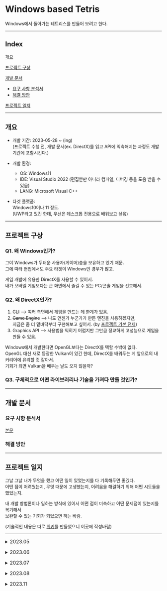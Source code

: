 # Windows based Tetris

Windows에서 돌아가는 테트리스를 만들어 보려고 한다.

---

## Index

[개요](#개요)  

[프로젝트 구상](#프로젝트-구상)  

[개발 문서](#개발-문서)

  - [요구 사항 분석서](#요구-사항-분석서)
  - [해결 방안](#해결-방안)

[프로젝트 일지](#프로젝트-일지)

---

## 개요

- 개발 기간: 2023-05-28 ~ (ing)  
  (프로젝트 수행 전, 개발 문서(ex. DirectX)를 읽고 API에 익숙해지는 과정도 개발 기간에 포함시킨다.)

- 개발 환경:
  - OS: Windows11
  - IDE: Visual Studio 2022 (편집뿐만 아니라 컴파일, 디버깅 등을 도움 받을 수 있음)
  - LANG: Microsoft Visual C++

- 타겟 플랫폼:  
  Windows10이나 11 정도.  
  (UWP라고 있긴 한데, 우선은 데스크톱 전용으로 배워보고 싶음)

---

## 프로젝트 구상

### Q1. 왜 Windows인가?

그야 Windows가 두터운 사용자(게이머)층을 보유하고 있기 때문.  
그에 따라 현업에서도 주요 타겟이 Windows인 경우가 많고.

게임 개발에 유용한 DirectX를 사용할 수 있어서.  
내가 모바일 게임보다는 큰 화면에서 즐길 수 있는 PC/콘솔 게임을 선호해서.

### Q2. 왜 DirectX인가?

1. ~~CLI~~ --> 여러 측면에서 게임을 만드는 데 한계가 있음.   
2. ~~Game Engine~~ --> 나도 언젠가 누군가가 만든 엔진을 사용하겠지만,  
  지금은 좀 더 밑바닥부터 구현해보고 싶어서. (by [프로젝트 기본 전제](../README.md/#프로젝트-기본-전제전략))  
3. Graphics API --> 사용법을 익히기 어렵지만 그만큼 정교하게 고성능으로 게임을 만들 수 있음.

Windows에서 개발한다면 OpenGL보다는 DirectX를 택할 수밖에 없다.  
OpenGL 대신 새로 등장한 Vulkan이 있긴 한데, DirectX를 배워두는 게 앞으로의 내 커리어에 유리할 것 같아서.  
기회가 되면 Vulkan을 배우는 날도 오지 않을까?

### Q3. 구체적으로 어떤 라이브러리나 기술을 가져다 만들 것인가?

---

## 개발 문서

### 요구 사항 분석서

[본문](./requirements_analysis.md)

### 해결 방안

---

## 프로젝트 일지

그날 그날 내가 무엇을 했고 어떤 일이 있었는지를 다 기록해두면 좋겠다.  
어떤 점이 어려웠는지, 무엇 때문에 고생했는지, 어려움을 해결하기 위해 어떤 시도들을 했었는지.  

내 개발 방법론이나 일하는 방식에 있어서 어떤 점이 미숙하고 어떤 문제점이 있는지를 복기해서  
보완할 수 있는 기회가 되었으면 하는 바람.

(기술적인 내용은 따로 [위키](https://github.com/keunbum/Tetris/wiki)를 만들었으니 이곳에 작성바람)

---

<font size="3"> <details><summary>2023.05</summary><blockquote> </font>

  <details><summary>05.28(일)</summary>
  
  [왜 게임 개발자는 윈도우즈를 선호하는가?](https://softwareengineering.stackexchange.com/questions/60544/why-do-game-developers-prefer-windows)

  DOS를 게임 개발에 사용하던 마소는 다른 경쟁사와 뒤처지지 않기 위해,  
  Windows에서의 독자적인 게임 개발을 위한, 로우 레벨의 통일된 API가 필요했다.  

  성능 저하 없고, 모든 그래픽, 사운드 및 입력 하드웨어를 위한 단일 API.  
  그리하여 [DirectX](https://en.wikipedia.org/wiki/DirectX)가 탄생하게 되었다. ([나무위키 문서](https://namu.wiki/w/DirectX)도 읽어 보기)

  이에 대응하여 만든 API 규격이 [OpenGL](https://en.wikipedia.org/wiki/OpenGL)이라고 한다.  
  [OpenGL 나무위키](https://namu.wiki/w/OpenGL)도 읽어 볼 것. 

  
  ### Achievements of the day

  기본 문서 생성 및 작성

  깃허브에 [위키](https://github.com/keunbum/Tetris/wiki) 생성.  
  (이것도 내 공부 노하우를 찾기 위한 과정 중 하나)

  내일 [여기](https://learn.microsoft.com/en-us/windows/win32/learnwin32/what-is-a-window-)서부터 이어서 읽기.

  </details>

  [//]: # (End of 05.28)


  <details><summary>05.29(월)</summary>

  마이크로소프트 개발 문서에서 기초 Windows 프로그래밍 개념 습득 중.  
  [깃허브 위키](https://github.com/keunbum/Tetris/wiki)에 그걸 정리해보고 있는데 번역하느라 좀 시간이 걸리는 듯.  
  (넘 미련하게 공부하고 있는 건가. 흠..)
  
  ### Achievements of the day

  [What Is a Window?](https://learn.microsoft.com/en-us/windows/win32/learnwin32/what-is-a-window-)부터 진행 중..  
  낼 [Writing the Window Procedure](https://learn.microsoft.com/en-us/windows/win32/learnwin32/writing-the-window-procedure)부터 이어서 하면 됨. (작성하다가 말았음)



  </details>

  [//]: # (End of 05.29)


  <details><summary>05.30(화)</summary>
  
  [Managing Application State](https://learn.microsoft.com/en-us/windows/win32/learnwin32/managing-application-state-) 문서 읽어 봤는데, 100% 이해 못했다..  
  어렵다...  
  이제 슬슬 언어 문법도 신경써야 할 듯.
  
  ### Achievements of the day

- [Writing the Window Procedure](https://learn.microsoft.com/en-us/windows/win32/learnwin32/writing-the-window-procedure)부터 이어서 진행.

  내일 C++ Template 익힌 후에 [Managing Application State](https://learn.microsoft.com/en-us/windows/win32/learnwin32/managing-application-state-)부터 이어서 하기.

- [C++ 문서](https://github.com/keunbum/Tetris/wiki/CPP) 생성

  MSDN 읽으면서 이해 안되는 부분이 생기기 시작했기 때문에 C++ 문법 좀 익혀 보려고.

  내일 [정적 변수](https://github.com/keunbum/Tetris/wiki/Memory-model-and-namespace#%EC%A0%95%EC%A0%81-%EB%B3%80%EC%88%98)부터 이어서 작성.


  </details>

  [//]: # (End of 05.30)

  <details><summary>05.31(수)</summary>


  [Note](https://github.com/keunbum/Tetris/wiki/Memory-model-and-namespace#note)에 [translation unit](https://learn.microsoft.com/en-us/cpp/cpp/program-and-linkage-cpp?view=msvc-170) 정리하기
  
  ### Achievements of the day

  [정적 변수](https://github.com/keunbum/Tetris/wiki/Memory-model-and-namespace#%EC%A0%95%EC%A0%81-%EB%B3%80%EC%88%98)부터 작성.

  [Definition 문서](https://en.cppreference.com/w/cpp/language/definition) 읽다가 말았음.  
  내일 이거랑 [declarations](https://en.cppreference.com/w/cpp/language/declarations) 읽어 보고, 책에서 <정적 존속 시간, 외부 링크> 읽기

  </details>

  [//]: # (End of 05.31)   

</blockquote></details>

[//]: # (End of 2023.05)



<font size="3"> <details><summary>2023.06</summary><blockquote> </font>
  <details><summary>06.01(목)</summary>

  쉬는 날..  
  
  ### Achievements of the day

  </details>

  [//]: # (End of 06.01) 

  <details><summary>06.02(금)</summary>

  ### Achievements of the day

  [정적 존속 시간, 외부 링크](https://github.com/keunbum/Tetris/wiki/Memory-model-and-namespace#%EC%A0%95%EC%A0%81-%EC%A1%B4%EC%86%8D-%EC%8B%9C%EA%B0%84-%EC%99%B8%EB%B6%80-%EB%A7%81%ED%81%AC)부터 [using 지시자 대 using 선언](https://github.com/keunbum/Tetris/wiki/Memory-model-and-namespace#using-%EC%84%A0%EC%96%B8%EA%B3%BC-using-%EC%A7%80%EC%8B%9C%EC%9E%90) 전까지 작성.

  </details>

  [//]: # (End of 06.02)   

  <details><summary>06.03(토)</summary>

  쉬는 날.

  ### Achievements of the day

  </details>

  [//]: # (End of 06.03)  

  <details><summary>06.04(일)</summary>

  

  ### Achievements of the day

  [익명 이름 공간](https://github.com/keunbum/Tetris/wiki/Memory-model-and-namespace#%EC%9D%B5%EB%AA%85-%EC%9D%B4%EB%A6%84-%EA%B3%B5%EA%B0%84) 작성하다가 말았음.

  </details>

  [//]: # (End of 06.04) 

  <details><summary>06.05(월)</summary>


  ### Achievements of the day

  [Meet the new C++ standard](https://github.com/keunbum/Tetris/wiki/Meet-the-new-CPP-standard) 작성하다가 말았음.

  </details>

  [//]: # (End of 06.05)   

  <details><summary>06.06(화)</summary>

  쉬는 날.

  ### Achievements of the day

  </details>

  [//]: # (End of 06.06)  

  <details><summary>06.07(수)</summary>


  ### Achievements of the day

  [Meet the new C++ standard](https://github.com/keunbum/Tetris/wiki/Meet-the-new-CPP-standard)에서 예제 분석하다가 말았음.

  </details>

  [//]: # (End of 06.07)  

  <details><summary>06.08(목)</summary>

  클래스 템플릿 간단하게 다뤄 봄.

  ### Achievements of the day

  내일 [템플릿 클래스와 프렌드 함수](https://github.com/keunbum/Tetris/wiki/Recycling-of-CPP-Code#%ED%85%9C%ED%94%8C%EB%A6%BF-%ED%81%B4%EB%9E%98%EC%8A%A4%EC%99%80-%ED%94%84%EB%A0%8C%EB%93%9C-%ED%95%A8%EC%88%98)부터 이어서 작성. 단 그 전에 `프렌드`부터 제대로 알아야 할 듯.

  </details>

  [//]: # (End of 06.08)  

  <details><summary>06.09(금)</summary>

  클래스 템플릿 간단하게 다뤄 봄.

  요 근래 C++ 문법만 판 것 같아서 다시 개발 문서로 돌아 옴.  
  적절하게 왔다 갔다 하기.

  ### Achievements of the day

  [Managing Application State](https://github.com/keunbum/Tetris/wiki/Managing-Application-State) 작성하다가 문법적으로 막히는 거 있어서 아직 미완성.

  
  </details>

  [//]: # (End of 06.09)  


  <details><summary>06.12(월)</summary>

  ### Achievements of the day

  [오버로딩 제약](https://github.com/keunbum/Tetris/wiki/Use-of-Class#%EC%98%A4%EB%B2%84%EB%A1%9C%EB%94%A9-%EC%A0%9C%EC%95%BD) 작성.
  
  </details>

  [//]: # (End of 06.12)  

  <details><summary>06.13(화)</summary>

  ### Achievements of the day

  [프렌드 생성하기](https://github.com/keunbum/Tetris/wiki/Use-of-Class#%ED%94%84%EB%A0%8C%EB%93%9C-%EC%83%9D%EC%84%B1%ED%95%98%EA%B8%B0) 작성하다가 말았음.

  </details>

  [//]: # (End of 06.13) 

  <details><summary>06.14(수)</summary>

  ### Achievements of the day

  [프렌드: << 연산자의 오버로딩](https://github.com/keunbum/Tetris/wiki/Use-of-Class#%ED%94%84%EB%A0%8C%EB%93%9C--%EC%97%B0%EC%82%B0%EC%9E%90%EC%9D%98-%EC%98%A4%EB%B2%84%EB%A1%9C%EB%94%A9)까지 작성.  

  [Moudle 2. Using COM in Your Windows-Based Program](https://github.com/keunbum/Tetris/wiki/Module-2.-Using-COM-in-Your-Windows-Based-Program) 생성 및 일부 작성.
  

  </details>

  [//]: # (End of 06.14) 

  <details><summary>06.15(목)</summary>

  얼마 못 함..  
  컨디션 난조로 인한 휴식.

  ### Achievements of the day
  

  </details>

  [//]: # (End of 06.15) 

  <details><summary>06.16(금)</summary>

  [클래스 생성자와 파괴자](https://github.com/keunbum/Tetris/wiki/Object-and-Class#%ED%81%B4%EB%9E%98%EC%8A%A4-%EC%83%9D%EC%84%B1%EC%9E%90%EC%99%80-%ED%8C%8C%EA%B4%B4%EC%9E%90) 작성하다가 말았음

  ### Achievements of the day
  

  </details>

  [//]: # (End of 06.16) 


  <details><summary>06.19(월)</summary>

  [객체 배열](https://github.com/keunbum/Tetris/wiki/Object-and-Class#%EA%B0%9D%EC%B2%B4-%EB%B0%B0%EC%97%B4) 작성하다가 말았음

  ### Achievements of the day
  

  </details>

  [//]: # (End of 06.19) 

  <details><summary>06.20(화)</summary>

  [this 포인터](https://github.com/keunbum/Tetris/wiki/Object-and-Class#%EA%B0%9D%EC%B2%B4-%EB%93%A4%EC%97%AC%EB%8B%A4%EB%B3%B4%EA%B8%B0-this-%ED%8F%AC%EC%9D%B8%ED%84%B0)는 lvalue인가 rvalue인가 작성한 정도.  

 
  내 진로를 게임 업계로 잡는 게 현명한 선택인지 고민한답시고 너무 시간 뺏기는 듯...  
  완벽한 회사가 있겠느냐만, 내가 너무 큰 환상을 품고 있는 건가 싶기도 하고.  

  어렵다.. 취업하는 것 자체도 어렵고.  
  어떤 회사, 직장을 가야하는지 정하는 것도 어렵고.  
  그 회사가 어떤 회사인지 알기 위해 가장 좋은 건 직접 다녀보는 건데 그 기회조차 얻기가 쉽지 않으니 원...

  행복한 직장 생활이라는 건 애초에 불가능하다고 못박아 두는 게 현명한 건가.  
  어차피 불행할 수 밖에 없는 게 직장 생활이라면 그 중에서 내가 가장 의미를 느끼고 몰입할 수 있는 일을 하는 게 맞는 거겠지?
  
  ### Achievements of the day
  

  </details>

  [//]: # (End of 06.20) 

  <details><summary>06.21(수)</summary>

  [public 다형 상속](https://github.com/keunbum/Tetris/wiki/Class-Inheritance#public-%EB%8B%A4%ED%98%95-%EC%83%81%EC%86%8D) 작성하다가 말았음.
  
  ### Achievements of the day
  

  </details>

  [//]: # (End of 06.21) 
  
</blockquote></details>

[//]: # (End of 2023.06)


<font size="3"> <details><summary>2023.07</summary><blockquote> </font>
  <details><summary>07.03(월)</summary>

  [public 다형 상속](https://github.com/keunbum/Tetris/wiki/Class-Inheritance#public-%EB%8B%A4%ED%98%95-%EC%83%81%EC%86%8D)에서 예제 작성하다가 말았음.
  
  ### Achievements of the day
  

  </details>

  [//]: # (End of 07.03) 


  <details><summary>07.04(화)</summary>

  [포인터와 참조형의 호환](https://github.com/keunbum/Tetris/wiki/Class-Inheritance#%ED%8F%AC%EC%9D%B8%ED%84%B0%EC%99%80-%EC%B0%B8%EC%A1%B0%ED%98%95%EC%9D%98-%ED%98%B8%ED%99%98) 작성하다가 말았음.
  
  ### Achievements of the day
  

  </details>

  [//]: # (End of 07.04) 

  <details><summary>07.05(수)</summary>

  [가상 메서드 정리](https://github.com/keunbum/Tetris/wiki/Class-Inheritance#%EA%B0%80%EC%83%81-%EB%A9%94%EC%84%9C%EB%93%9C-%EC%A0%95%EB%A6%AC) 작성 중.
  
  ### Achievements of the day
  
  </details>

  [//]: # (End of 07.05) 

  <details><summary>07.06(목)</summary>

  [ABC 개념의 적용](https://github.com/keunbum/Tetris/wiki/Class-Inheritance#abc-%EA%B0%9C%EB%85%90%EC%9D%98-%EC%A0%81%EC%9A%A9)까지 작성함.
  
  ### Achievements of the day
  

  </details>

  [//]: # (End of 07.06) 

  <details><summary>07.09(일)</summary>

  C++ 문법 공부하는 거 넘 따분해서 API 공부로 다시 넘어 옴. (공부에 진전이 없는 느낌?)  
  [Error Codes in COM](https://learn.microsoft.com/en-us/windows/win32/learnwin32/error-codes-in-com) 작성 중.
  
  ### Achievements of the day
  

  </details>

  [//]: # (End of 07.09) 
  
  <details><summary>07.25(화)</summary>

  
  
  [데이터형 변환 연산자](https://github.com/keunbum/Tetris/wiki/Friends-exception,-and-more#%EB%8D%B0%EC%9D%B4%ED%84%B0%ED%98%95-%EB%B3%80%ED%99%98-%EC%97%B0%EC%82%B0%EC%9E%90) 작성.

  [Module 2. Using COM in Your Windows Based Program](https://github.com/keunbum/Tetris/wiki/Module-2.-Using-COM-in-Your-Windows-Based-Program) 작성 완료.
  

  </details>

  [//]: # (End of 07.25) 
  
</blockquote></details>

[//]: # (End of 2023.07)

<font size="3"> <details><summary>2023.08</summary><blockquote> </font>
  <details><summary>08.09(수)</summary>
  
  ### Achievements of the day
  
  [Overview of the Windows Graphics Architecture](https://github.com/keunbum/Tetris/wiki/Overview-of-the-Windows-Graphics-Architecture) 작성

  [Your First Direct2D Program
](https://github.com/keunbum/Tetris/wiki/Your-First-Direct2D-Program) 예제 코드까지 작성
  
  </details>

  [//]: # (End of 08.09) 

  <details><summary>08.27(일)</summary>
  
  ### Achievements of the day
  
  [Render Targets, Devices, and Resources](https://github.com/keunbum/Tetris/wiki/Render-Targets,-Devices,-and-Resources) 작성
  
  </details>

  [//]: # (End of 08.27) 

</blockquote></details>

<font size="3"> <details><summary>2023.11</summary><blockquote> </font>
  <details><summary>11.14(화)</summary>

  - Windows/src 생성

    Direct2D 문서 공부하되, 하루에 한 줄이라도 코드 작성도 같이 해볼 예정.
  
  - [Class and Dynamic Memory Assignment](https://github.com/keunbum/Tetris/wiki/Class-and-Dynamic-Memory-Assignment) 작성.  

    기술 면접 보면서 느낀 건데 C++도 제대로 알려면 레알 공부할 게 태산...
  </details>

  [//]: # (End of 11.14) 
  

[//]: # (End of 2023.11)

